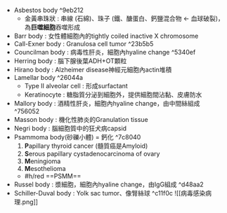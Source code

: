 - Asbestos body ^9eb212
	- 金黃串珠狀 : 串線 (石綿)、珠子 (鐵、醣蛋白、鈣鹽混合物 <- 血球破裂)，為**巨噬細胞**吞噬形成
- Barr body : 女性體細胞內的tightly coiled inactive X chromosome
- Call-Exner body : Granulosa cell tumor ^23b5b5
- Councilman body : 病毒性肝炎，細胞內hyaline change ^5340ef
- Herring body : 腦下腺後葉ADH+OT顆粒
- Hirano body : Alzheimer disease神經元細胞內actin堆積
- Lamellar body ^26044a
	- Type II alveolar cell : 形成surfactant
	- Keratinocyte : 糖脂質分泌到細胞外，提供細胞間沾黏、皮膚防水
- Mallory body : 酒精性肝炎，細胞內hyaline change，由中間絲組成 ^756052
- Masson body : 機化性肺炎的Granulation tissue
- Negri body : 腦細胞質中的狂犬病capsid
- Psammoma body(砂礫小體) = 鈣化 ^7c8040
	1. **P**apillary thyroid cancer (髓質癌是Amyloid)
	2. **S**erous papillary cystadenocarcinoma of ovary
	3. **M**eningioma
	4. **M**esothelioma
	- #h/red ==PSMM==
- Russel body : 漿細胞，細胞內hyaline change，由IgG組成 ^d48aa2
- Schiller-Duval body : Yolk sac tumor、像腎絲球 ^c11f0c
![[病毒感染病理.png]]